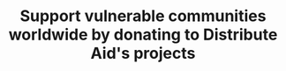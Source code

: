 ---
pageTitle: Donate
title: Support vulnerable communities worldwide by donating to Distribute Aid's projects
raisedEUR: 25000
---
